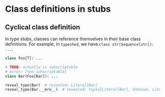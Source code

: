 # Class definitions in stubs

## Cyclical class definition

In type stubs, classes can reference themselves in their base class definitions. For example, in
`typeshed`, we have `class str(Sequence[str]): ...`.

```py path=a.pyi
class Foo[T]: ...

# TODO: actually is subscriptable
# error: [non-subscriptable]
class Bar(Foo[Bar]): ...

reveal_type(Bar)  # revealed: Literal[Bar]
reveal_type(Bar.__mro__)  # revealed: tuple[Literal[Bar], Unknown, Literal[object]]
```
